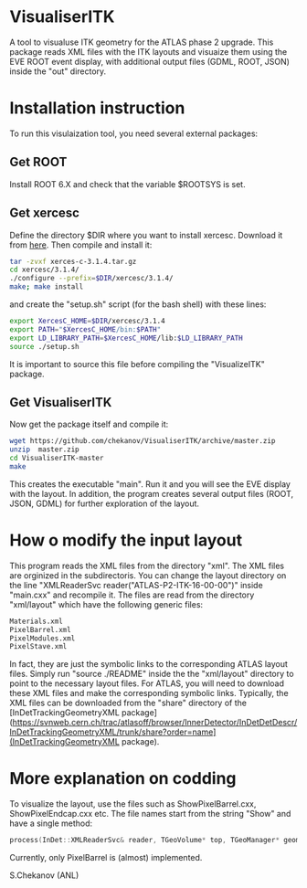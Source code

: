 # VisualiserITK
A tool to visualuse ITK geometry for the ATLAS phase 2 upgrade. 
This package reads XML files with the ITK layouts and visuaize them using the EVE ROOT event display,
with additional output files (GDML, ROOT, JSON) inside the "out" directory.

# Installation instruction

To run this visulaization tool, you need several external packages:

## Get ROOT
Install ROOT 6.X and check that the variable $ROOTSYS is set. 

## Get xercesc

Define the directory $DIR where you want to install xercesc. Download it from
[here](http://ftp-stud.hs-esslingen.de/pub/Mirrors/ftp.apache.org/dist//xerces/c/3/sources/xerces-c-3.1.4.tar.gz). 
Then compile and install it:


```bash
tar -zvxf xerces-c-3.1.4.tar.gz
cd xercesc/3.1.4/
./configure --prefix=$DIR/xercesc/3.1.4/
make; make install
```

and create the "setup.sh" script (for the bash shell)  with these lines:

```bash
export XercesC_HOME=$DIR/xercesc/3.1.4
export PATH="$XercesC_HOME/bin:$PATH"
export LD_LIBRARY_PATH=$XercesC_HOME/lib:$LD_LIBRARY_PATH
source ./setup.sh
```

It is important to source this file before compiling the "VisualizeITK" package.

 
## Get VisualiserITK

Now get the package itself and compile it:


```bash
wget https://github.com/chekanov/VisualiserITK/archive/master.zip
unzip  master.zip
cd VisualiserITK-master
make
```
  
This creates the executable "main". Run it and you will see the EVE display with the layout.
In addition, the program creates several output files (ROOT, JSON, GDML) for further exploration of the layout.


# How o modify the input layout

This program reads the XML files from the directory "xml". The XML files are orginized in the subdirectoris. You can change 
the layout directory on the line "XMLReaderSvc reader("ATLAS-P2-ITK-16-00-00")" inside "main.cxx" and recompile it. 
The files are read from the directory "xml/layout" which have the following generic files: 
 
```bash
Materials.xml
PixelBarrel.xml
PixelModules.xml
PixelStave.xml
```

In fact, they are just the symbolic links to the corresponding ATLAS layout files. Simply run "source ./README" inside
the the "xml/layout" directory  to point to the necessary layout files. For ATLAS, you will need to download these XML files and make the corresponding symbolic links.
Typically, the XML files can be downloaded from the "share" directory of the [InDetTrackingGeometryXML package](https://svnweb.cern.ch/trac/atlasoff/browser/InnerDetector/InDetDetDescr/InDetTrackingGeometryXML/trunk/share?order=name](InDetTrackingGeometryXML package).
 
# More explanation on codding

To visualize the layout, use the files such as ShowPixelBarrel.cxx,  ShowPixelEndcap.cxx etc.
The file names start from the string "Show" and have a single method:


```c++
process(InDet::XMLReaderSvc& reader, TGeoVolume* top, TGeoManager* geom)
```

Currently, only PixelBarrel is (almost) implemented. 


S.Chekanov (ANL)

 


